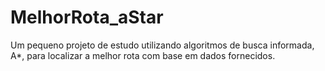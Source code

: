 # MelhorRota_aStar
Um pequeno projeto de estudo utilizando algoritmos de busca informada, A*, para localizar a melhor rota com base em dados fornecidos.
